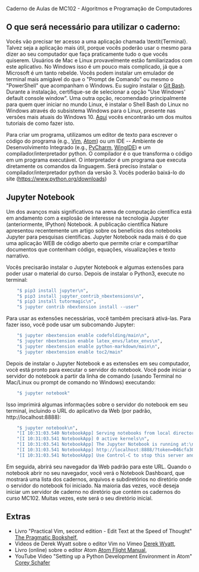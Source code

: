 Caderno de Aulas de MC102 - Algoritmos e Programação de Computadores

## O que será necessário para utilizar o caderno:

Vocês vão precisar ter acesso a uma aplicação chamada \\textit{Terminal}.
Talvez seja a aplicação mais útil, porque vocês poderão usar o mesmo para
dizer ao seu computador que faça praticamente tudo o que vocês quiserem.
Usuários de Mac e Linux provavelmente estão familiarizados com este
aplicativo. No Windows isso é um pouco mais complicado, já que a Microsoft é
um tanto rebelde. Vocês podem instalar um emulador de terminal mais amigável
do que o \"Prompt de Comando\" ou mesmo o \"PowerShell\" que acompanham o
Windows. Eu sugiro instalar o [Git Bash](ttps://git-scm.com/downloads).
Durante a instalação, certifique-se de selecionar a opção \"Use Windows'
default console window\". Uma outra opção, recomendado principalmente para
quem quer iniciar no mundo Linux, é instalar o Shell Bash do Linux no Windows
através do subsistema Windows para o Linux, presente nas versões mais atuais
do Windows 10.
[Aqui](http://www.techtudo.com.br/dicas-e-tutoriais/noticia/2016/04/como-instalar-e-usar-o-shell-bash-do-linux-no-windows-10.html)
vocês encontrarão um dos muitos tutoriais de como fazer isto.

Para criar um programa, utilizamos um editor de texto para escrever o código
do programa (e.g., [Vim](http://www.vim.org/), [Atom](https://atom.io/)) ou
um IDE -- Ambiente de Desenvolvimento Integrado (e.g.,
[PyCharm](https://www.jetbrains.com/pycharm/),
[WingIDE](http://wingware.com/)) e um compilador/interpretador python. O
compilador é o que transforma o código em um programa executável.  O
interpretador é um programa que executa diretamente os comandos da linguagem.
Será preciso instalar o compilador/interpretador python da versão 3.  Vocês
poderão baixá-lo do site (https://www.python.org/downloads)

## Jupyter Notebook

Um dos avanços mais significativos na arena de computação científica está em
andamento com a explosão de interesse na tecnologia Jupyter (anteriormente,
IPython) Notebook. A publicação científica Nature apresentou recentemente um
artigo sobre os benefícios dos notebooks Jupyter para pesquisas científicas.
Jupyter Notebook nada mais é do que uma aplicação WEB de código aberto que
permite criar e compartilhar documentos que contenham código, equações,
visualizações e texto narrativo.

Vocês precisarão instalar o Jupyter Notebook e algumas extensões para poder
usar o material do curso. Depois de instalar o Python3, execute no terminal:

```sh
    "$ pip3 install jupyter\n",
    "$ pip3 install jupyter_contrib_nbextensions\n",
    "$ pip3 install tutormagic\n",
    "$ jupyter contrib nbextension install --user"
```

Para usar as extensões necessárias, você também precisará ativá-las. Para fazer
isso, você pode usar um subcomando Jupyter:

```sh
    "$ jupyter nbextension enable codefolding/main\n",
    "$ jupyter nbextension enable latex_envs/latex_envs\n",
    "$ jupyter nbextension enable python-markdown/main\n",
    "$ jupyter nbextension enable toc2/main"
```

Depois de instalar o Jupyter Notebook e as extensões em seu computador, você
está pronto para executar o servidor do notebook. Você pode iniciar o servidor
do notebook a partir da linha de comando (usando Terminal no Mac/Linux ou
prompt de comando no Windows) executando:

```sh
    "$ jupyter notebook"
```

Isso imprimirá algumas informações sobre o servidor do notebook em seu
terminal, incluindo o URL do aplicativo da Web (por padrão,
http://localhost:8888):

```sh
    "$ jupyter notebook\n",
    "[I 10:31:03.540 NotebookApp] Serving notebooks from local directory: /Users/marcio/Unicamp/MC102/Python/lectures\n",
    "[I 10:31:03.541 NotebookApp] 0 active kernels\n",
    "[I 10:31:03.541 NotebookApp] The Jupyter Notebook is running at:\n",
    "[I 10:31:03.541 NotebookApp] http://localhost:8888/?token=046cfa3064f0b118f56f6ef8859c4ab68d1d202d79445759\n",
    "[I 10:31:03.541 NotebookApp] Use Control-C to stop this server and shut down all kernels (twice to skip confirmation)."
```

Em seguida, abrirá seu navegador da Web padrão para este URL. Quando o notebook
abrir no seu navegador, você verá o Notebook Dashboard, que mostrará uma lista
dos cadernos, arquivos e subdiretórios no diretório onde o servidor do notebook
foi iniciado. Na maioria das vezes, você deseja iniciar um servidor de caderno
no diretório que contém os cadernos do curso MC102. Muitas vezes, este será o
seu diretório inicial.

## Extras

   - Livro \"Practical Vim, second edition - Edit Text at the Speed of Thought\" [The Pragmatic Bookshelf](https://pragprog.com/book/dnvim2/practical-vim-second-edition),
   - Videos de Derek Wyatt sobre o editor Vim no Vimeo [Derek Wyatt](https://vimeo.com/user1690209),
   - Livro (online) sobre o editor Atom [Atom Flight Manual](http://flight-manual.atom.io/),
   - YouTube Video \"Setting up a Python Development Environment in Atom\" [Corey Schafer](https://www.youtube.com/watch?v=DjEuROpsvp4)
